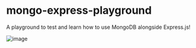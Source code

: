 # mongo-express-playground
A playground to test and learn how to use MongoDB alongside Express.js!

![image](https://user-images.githubusercontent.com/78399517/235048385-33ea8087-f2f2-4304-9103-3baaf9ddd52b.png)

